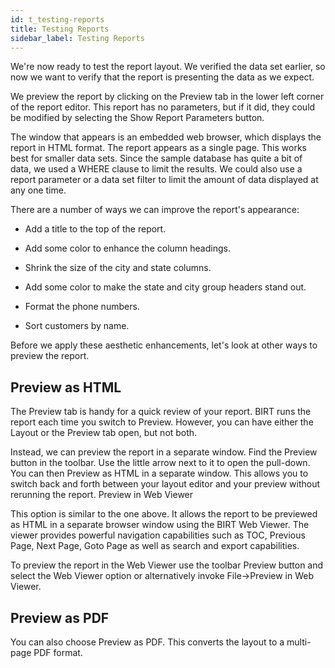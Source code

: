 ```yaml
---
id: t_testing-reports
title: Testing Reports 
sidebar_label: Testing Reports 
---
```


We're now ready to test the report layout. We verified the data set earlier, so now we want to verify that the report is presenting the data as we expect.

We preview the report by clicking on the Preview tab in the lower left corner of the report editor. This report has no parameters, but if it did, they could be modified by selecting the Show Report Parameters button.

The window that appears is an embedded web browser, which displays the report in HTML format. The report appears as a single page. This works best for smaller data sets. Since the sample database has quite a bit of data, we used a WHERE clause to limit the results. We could also use a report parameter or a data set filter to limit the amount of data displayed at any one time.

There are a number of ways we can improve the report's appearance:

*   Add a title to the top of the report.

*   Add some color to enhance the column headings.

*   Shrink the size of the city and state columns.

*   Add some color to make the state and city group headers stand out.

*   Format the phone numbers.

*   Sort customers by name.

Before we apply these aesthetic enhancements, let's look at other ways to preview the report.

## Preview as HTML

The Preview tab is handy for a quick review of your report. BIRT runs the report each time you switch to Preview. However, you can have either the Layout or the Preview tab open, but not both.

Instead, we can preview the report in a separate window. Find the Preview button in the toolbar. Use the little arrow next to it to open the pull-down. You can then Preview as HTML in a separate window. This allows you to switch back and forth between your layout editor and your preview without rerunning the report.
Preview in Web Viewer

This option is similar to the one above. It allows the report to be previewed as HTML in a separate browser window using the BIRT Web Viewer. The viewer provides powerful navigation capabilities such as TOC, Previous Page, Next Page, Goto Page as well as search and export capabilities.

To preview the report in the Web Viewer use the toolbar Preview button and select the Web Viewer option or alternatively invoke File->Preview in Web Viewer.

## Preview as PDF

You can also choose Preview as PDF. This converts the layout to a multi-page PDF format.
